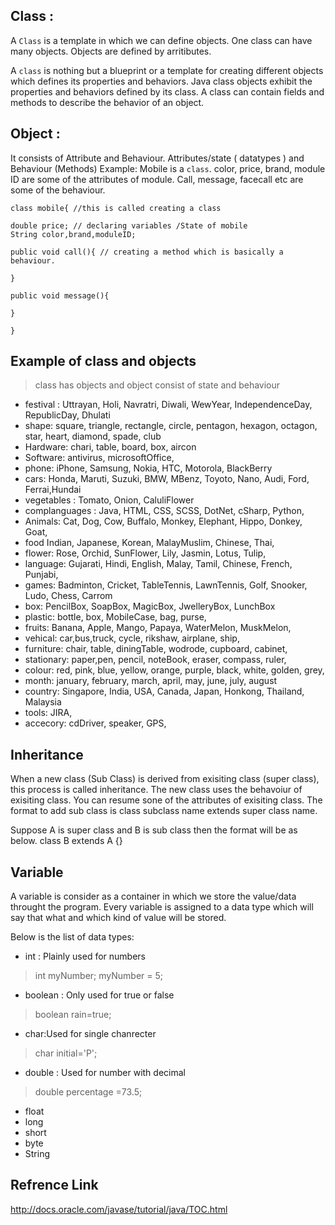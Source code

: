 ## Class :

A `Class` is a template in which we can define objects. One class can have many objects. Objects are defined by arritibutes. 
 
A `class` is nothing but a blueprint or a template for creating different objects which defines its properties and behaviors. Java class objects exhibit the properties and behaviors defined by its class. A class can contain fields and methods to describe the behavior of an object.

## Object : 

It consists of Attribute and Behaviour. Attributes/state ( datatypes ) and Behaviour (Methods)
Example: Mobile is a `class`. color, price, brand, module ID are some of the attributes of module. Call, message, facecall etc are           some of the behaviour.  
```
class mobile{ //this is called creating a class

double price; // declaring variables /State of mobile
String color,brand,moduleID;

public void call(){ // creating a method which is basically a behaviour. 

}

public void message(){

}

}
```

## Example of class and objects

> class has objects and object consist of state and behaviour

* festival : Uttrayan, Holi, Navratri, Diwali, WewYear, IndependenceDay, RepublicDay, Dhulati 
* shape: square, triangle, rectangle, circle, pentagon, hexagon, octagon, star, heart, diamond, spade, club
* Hardware: chari, table, board, box, aircon
* Software: antivirus, microsoftOffice,  
* phone: iPhone, Samsung, Nokia, HTC, Motorola, BlackBerry
* cars: Honda, Maruti, Suzuki, BMW, MBenz, Toyoto, Nano, Audi, Ford, Ferrai,Hundai
* vegetables : Tomato, Onion, CaluliFlower
* complanguages : Java, HTML, CSS, SCSS, DotNet, cSharp, Python, 
* Animals: Cat, Dog, Cow, Buffalo, Monkey, Elephant, Hippo, Donkey, Goat,  
* food Indian, Japanese, Korean, MalayMuslim, Chinese, Thai, 
* flower: Rose, Orchid, SunFlower, Lily, Jasmin, Lotus, Tulip, 
* language: Gujarati, Hindi, English, Malay, Tamil, Chinese, French, Punjabi, 
* games: Badminton, Cricket, TableTennis, LawnTennis, Golf, Snooker, Ludo, Chess, Carrom
* box: PencilBox, SoapBox, MagicBox, JwelleryBox, LunchBox
* plastic: bottle, box, MobileCase, bag, purse, 
* fruits: Banana, Apple, Mango, Papaya, WaterMelon, MuskMelon, 
* vehical: car,bus,truck, cycle, rikshaw, airplane, ship,
* furniture: chair, table, diningTable, wodrode, cupboard, cabinet, 
* stationary: paper,pen, pencil, noteBook, eraser, compass, ruler, 
* colour: red, pink, blue, yellow, orange, purple, black, white, golden, grey, 
* month: january, february, march, april, may, june, july, august
* country: Singapore, India, USA, Canada, Japan, Honkong, Thailand, Malaysia 
* tools: JIRA, 
* accecory: cdDriver, speaker, GPS, 
 
## Inheritance

When a new class (Sub Class) is derived from exisiting class (super class), this process is called inheritance. The new class uses the behavoiur of exisiting class. You can resume sone of the attributes of exisiting class. The format to add sub class is class subclass name extends super class name.

Suppose A is super class and B is sub class then the format will be as below. 
class B extends A {}

## Variable

A variable is consider as a container in which we store the value/data throught the program. Every variable is assigned to a data type which will say that what and which kind of value will be stored. 

Below is the list of data types:

* int : Plainly used for numbers 
> int myNumber;
> myNumber = 5;

* boolean : Only used for true or false
> boolean rain=true;

* char:Used for single chanrecter 
>char initial='P';

* double : Used for number with decimal 
>double percentage =73.5;

* float
* long
* short
* byte
* String

## Refrence Link

http://docs.oracle.com/javase/tutorial/java/TOC.html
